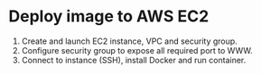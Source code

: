 # Deploy image to AWS EC2
1. Create and launch EC2 instance, VPC and security group.
2. Configure security group to expose all required port to WWW.
3. Connect to instance (SSH), install Docker and run container.
